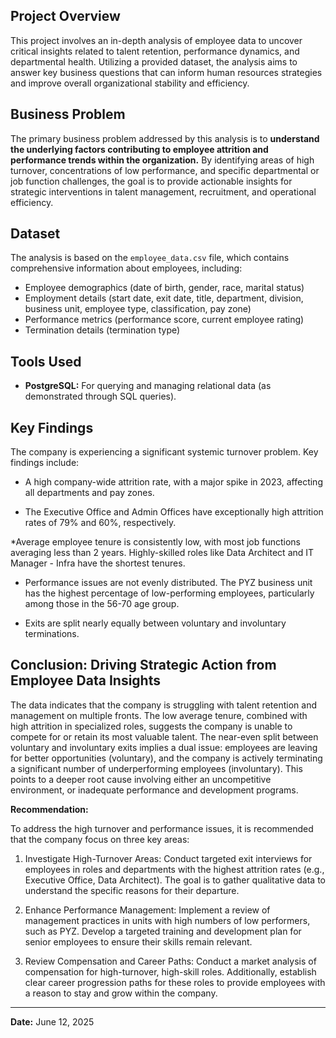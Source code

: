 ## Project Overview

This project involves an in-depth analysis of employee data to uncover critical insights related to talent retention, performance dynamics, and departmental health. Utilizing a provided dataset, the analysis aims to answer key business questions that can inform human resources strategies and improve overall organizational stability and efficiency.

## Business Problem

The primary business problem addressed by this analysis is to **understand the underlying factors contributing to employee attrition and performance trends within the organization.** By identifying areas of high turnover, concentrations of low performance, and specific departmental or job function challenges, the goal is to provide actionable insights for strategic interventions in talent management, recruitment, and operational efficiency.

## Dataset

The analysis is based on the `employee_data.csv` file, which contains comprehensive information about employees, including:
* Employee demographics (date of birth, gender, race, marital status)
* Employment details (start date, exit date, title, department, division, business unit, employee type, classification, pay zone)
* Performance metrics (performance score, current employee rating)
* Termination details (termination type)

## Tools Used

* **PostgreSQL:** For querying and managing relational data (as demonstrated through SQL queries).

## Key Findings

The company is experiencing a significant systemic turnover problem. Key findings include:

* A high company-wide attrition rate, with a major spike in 2023, affecting all departments and pay zones.

* The Executive Office and Admin Offices have exceptionally high attrition rates of 79% and 60%, respectively.

*Average employee tenure is consistently low, with most job functions averaging less than 2 years. Highly-skilled roles like Data Architect and IT Manager - Infra have the shortest tenures.

* Performance issues are not evenly distributed. The PYZ business unit has the highest percentage of low-performing employees, particularly among those in the 56-70 age group.

* Exits are split nearly equally between voluntary and involuntary terminations.

## Conclusion: Driving Strategic Action from Employee Data Insights

The data indicates that the company is struggling with talent retention and management on multiple fronts. The low average tenure, combined with high attrition in specialized roles, suggests the company is unable to compete for or retain its most valuable talent. The near-even split between voluntary and involuntary exits implies a dual issue: employees are leaving for better opportunities (voluntary), and the company is actively terminating a significant number of underperforming employees (involuntary). This points to a deeper root cause involving either an uncompetitive environment, or inadequate performance and development programs.

**Recommendation:**

To address the high turnover and performance issues, it is recommended that the company focus on three key areas:

1. Investigate High-Turnover Areas: Conduct targeted exit interviews for employees in roles and departments with the highest attrition rates (e.g., Executive Office, Data Architect). The goal is to gather qualitative data to understand the specific reasons for their departure.

2. Enhance Performance Management: Implement a review of management practices in units with high numbers of low performers, such as PYZ. Develop a targeted training and development plan for senior employees to ensure their skills remain relevant.

3. Review Compensation and Career Paths: Conduct a market analysis of compensation for high-turnover, high-skill roles. Additionally, establish clear career progression paths for these roles to provide employees with a reason to stay and grow within the company.
---

**Date:** June 12, 2025

